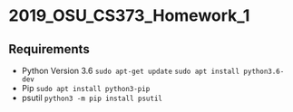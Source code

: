 # 2019_OSU_CS373_Homework_1
## Requirements
- Python Version 3.6
    `sudo apt-get update`
    `sudo apt install python3.6-dev`
- Pip
    `sudo apt install python3-pip`
- psutil
    `python3 -m pip install psutil`